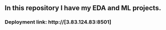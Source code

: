 ## In this repository I have my EDA and ML projects.
### Deployment link: http://[3.83.124.83:8501]
